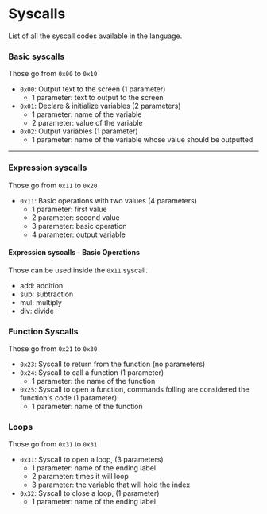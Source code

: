# Syscalls

List of all the syscall codes available in the language. 

### Basic syscalls 

Those go from `0x00` to `0x10`

  - `0x00`: Output text to the screen (1 parameter) 
    - 1 parameter: text to output to the screen 
  - `0x01`: Declare & initialize variables (2 parameters)
    - 1 parameter: name of the variable
    - 2 parameter: value of the variable
  - `0x02`: Output variables (1 parameter)
    - 1 parameter: name of the variable whose value should be outputted
---

### Expression syscalls 

Those go from `0x11` to `0x20`

  - `0x11`: Basic operations with two values (4 parameters)
    - 1 parameter: first value 
    - 2 parameter: second value 
    - 3 parameter: basic operation
    - 4 parameter: output variable

#### Expression syscalls - Basic Operations 

Those can be used inside the `0x11` syscall. 

  - add: addition
  - sub: subtraction 
  - mul: multiply 
  - div: divide 

### Function Syscalls 

Those go from `0x21` to `0x30`

  - `0x23`: Syscall to return from the function (no parameters)
  - `0x24`: Syscall to call a function (1 parameter) 
    - 1 parameter: the name of the function
  - `0x25`: Syscall to open a function, commands folling are considered the function's code (1 parameter):
    - 1 parameter: name of the function 

### Loops 

Those go from `0x31` to `0x31`

  - `0x31`: Syscall to open a loop, (3 parameters)
    - 1 parameter: name of the ending label 
    - 2 parameter: times it will loop 
    - 3 parameter: the variable that will hold the index
  - `0x32`: Syscall to close a loop, (1 parameter)
    - 1 parameter: name of the ending label
